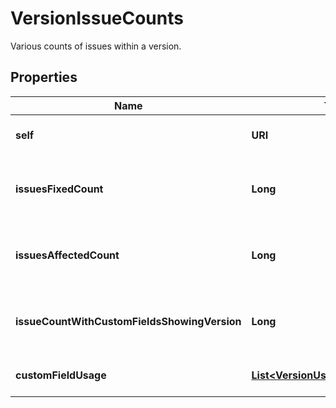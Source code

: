 

# VersionIssueCounts

Various counts of issues within a version.
## Properties

Name | Type | Description | Notes
------------ | ------------- | ------------- | -------------
**self** | **URI** | The URL of these count details. |  [optional] [readonly]
**issuesFixedCount** | **Long** | Count of issues where the &#x60;fixVersion&#x60; is set to the version. |  [optional] [readonly]
**issuesAffectedCount** | **Long** | Count of issues where the &#x60;affectedVersion&#x60; is set to the version. |  [optional] [readonly]
**issueCountWithCustomFieldsShowingVersion** | **Long** | Count of issues where a version custom field is set to the version. |  [optional] [readonly]
**customFieldUsage** | [**List&lt;VersionUsageInCustomField&gt;**](VersionUsageInCustomField.md) | List of custom fields using the version. |  [optional] [readonly]



